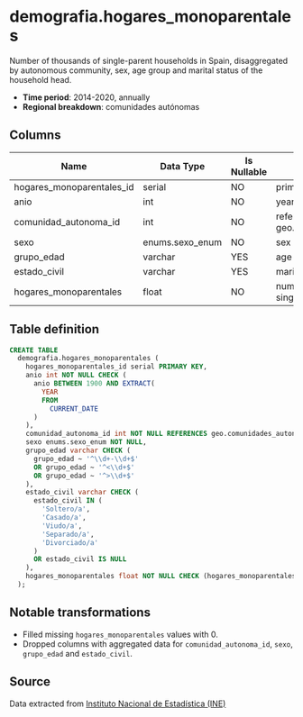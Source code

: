 # demografia.hogares_monoparentales

Number of thousands of single-parent households in Spain, disaggregated by autonomous community, sex, age group and marital status of the household head.

- **Time period**: 2014-2020, annually
- **Regional breakdown**: comunidades autónomas

## Columns

| Name | Data Type | Is Nullable | Description |
| --- | --- | --- | --- |
| hogares_monoparentales_id | serial | NO | primary key |
| anio | int | NO | year |
| comunidad_autonoma_id | int | NO | references geo.comunidades_autonomas |
| sexo | enums.sexo_enum | NO | sex |
| grupo_edad | varchar | YES | age group |
| estado_civil | varchar | YES | marital status |
| hogares_monoparentales | float | NO | number of thousands of single-parent households |

## Table definition

```sql
CREATE TABLE
  demografia.hogares_monoparentales (
    hogares_monoparentales_id serial PRIMARY KEY,
    anio int NOT NULL CHECK (
      anio BETWEEN 1900 AND EXTRACT(
        YEAR
        FROM
          CURRENT_DATE
      )
    ),
    comunidad_autonoma_id int NOT NULL REFERENCES geo.comunidades_autonomas (comunidad_autonoma_id),
    sexo enums.sexo_enum NOT NULL,
    grupo_edad varchar CHECK (
      grupo_edad ~ '^\\d+-\\d+$'
      OR grupo_edad ~ '^<\\d+$'
      OR grupo_edad ~ '^>\\d+$'
    ),
    estado_civil varchar CHECK (
      estado_civil IN (
        'Soltero/a',
        'Casado/a',
        'Viudo/a',
        'Separado/a',
        'Divorciado/a'
      )
      OR estado_civil IS NULL
    ),
    hogares_monoparentales float NOT NULL CHECK (hogares_monoparentales >= 0)
  );
```

## Notable transformations

- Filled missing `hogares_monoparentales` values with 0.
- Dropped columns with aggregated data for `comunidad_autonoma_id`, `sexo`, `grupo_edad` and `estado_civil`.

## Source

Data extracted from <a href="https://www.ine.es/jaxi/Tabla.htm?path=/t20/p274/serie/def/p02/&file=02015.px" target="_blank">Instituto Nacional de Estadística (INE)</a>
